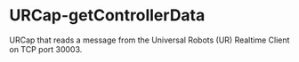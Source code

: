 # URCap-getControllerData
URCap that reads a message from the Universal Robots (UR) Realtime Client on TCP port 30003.
